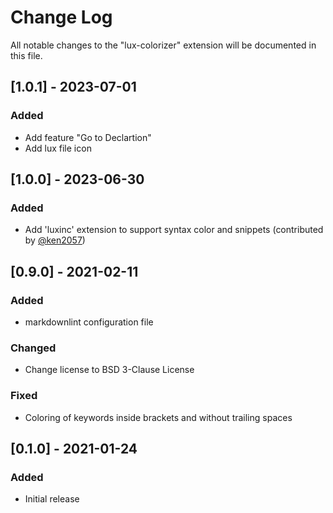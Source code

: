 # Change Log

All notable changes to the "lux-colorizer" extension will be documented in this file.

## [1.0.1] - 2023-07-01

### Added

- Add feature "Go to Declartion"
- Add lux file icon

## [1.0.0] - 2023-06-30

### Added

- Add 'luxinc' extension to support syntax color and snippets (contributed by
 [@ken2057](https://github.com/ken2057))

## [0.9.0] - 2021-02-11

### Added

- markdownlint configuration file

### Changed

- Change license to BSD 3-Clause License

### Fixed

- Coloring of keywords inside brackets and without trailing spaces

## [0.1.0] - 2021-01-24

### Added

- Initial release
